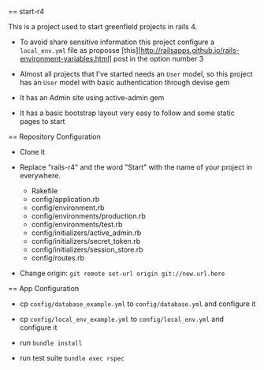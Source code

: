== start-r4

This is a project used to start greenfield projects in rails 4.

* To avoid share sensitive information this project configure a ```local_env.yml``` file as proposse [this][http://railsapps.github.io/rails-environment-variables.html] post in the option number 3

* Almost all projects that I've started needs an ```User``` model, so this project has an ```User``` model with basic authentication through devise gem

* It has an Admin site using active-admin gem

* It has a basic bootstrap layout very easy to follow and some static pages to start

== Repository Configuration
* Clone it

* Replace "rails-r4" and the word "Start" with the name of your project in everywhere.
  * Rakefile
  * config/application.rb
  * config/environment.rb
  * config/environments/production.rb
  * config/environments/test.rb
  * config/initializers/active_admin.rb
  * config/initializers/secret_token.rb
  * config/initializers/session_store.rb
  * config/routes.rb

* Change origin: ```git remote set-url origin git://new.url.here```


== App Configuration
* cp ```config/database_example.yml``` to ```config/database.yml``` and configure it

* cp ```config/local_env_example.yml``` to ```config/local_env.yml``` and configure it

* run ```bundle install```

* run test suite ```bundle exec rspec```
